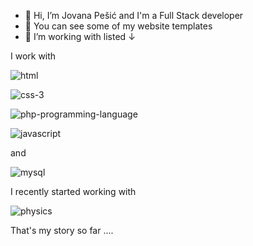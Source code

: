 - 👋 Hi, I’m Jovana Pešić and I'm a Full Stack developer
- 👀 You can see some of my website templates 
- 🌱 I’m working with listed ↓ 


<!---
joannaaldebaran/joannaaldebaran is a ✨ special ✨ repository because its `README.md` (this file) appears on your GitHub profile.
You can click the Preview link to take a look at your changes.
--->
I work with 

![html](https://github.com/joannaaldebaran/joannaaldebaran/assets/76617384/f898defd-4bec-4e9b-9ecc-1614f6504e30)

![css-3](https://github.com/joannaaldebaran/joannaaldebaran/assets/76617384/4a2caf54-ea30-45d8-9e03-3ee1147a8069)


![php-programming-language](https://github.com/joannaaldebaran/joannaaldebaran/assets/76617384/4512089f-a0ca-4e75-b8c2-d9ee4d182f79)

![javascript](https://github.com/joannaaldebaran/joannaaldebaran/assets/76617384/2510059d-32e1-4edd-a065-00f085a444ba)

and 

![mysql](https://github.com/joannaaldebaran/joannaaldebaran/assets/76617384/df7e43c1-406c-4638-9162-95b888fc9713)




I recently started working with 

![physics](https://github.com/joannaaldebaran/joannaaldebaran/assets/76617384/b29485ce-8a39-450e-9f10-6011e40988dd)

That's my story so far .... 
